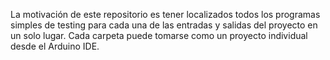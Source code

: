 La motivación de este repositorio es tener localizados todos los programas simples de testing para cada una de las entradas y salidas del proyecto en un solo lugar.
Cada carpeta puede tomarse como un proyecto individual desde el Arduino IDE.